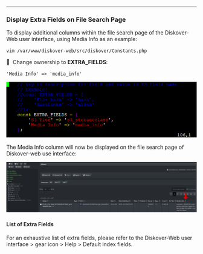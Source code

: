 ___
### Display Extra Fields on File Search Page

To display additional columns within the file search page of the Diskover-Web user interface, using Media Info as an example:
```
vim /var/www/diskover-web/src/diskover/Constants.php
```

🔴 &nbsp;Change ownership to **EXTRA_FIELDS**:
```
'Media Info' => 'media_info'
```

![Image: Display Extra Fields on File Search Page](images/image_extra_fields_adding_from_terminal.png)

The Media Info column will now be displayed on the file search page of Diskover-web use interface:

![Image: Display Extra Fields on File Search Page](images/image_extra_field_diskover_ui_extra_field_in_results_pane.png)

#### List of Extra Fields

For an exhaustive list of extra fields, please refer to the Diskover-Web user interface > gear icon > Help > Default index fields.
